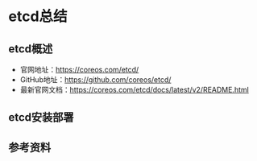 # etcd总结
## etcd概述
- 官网地址：https://coreos.com/etcd/
- GitHub地址：https://github.com/coreos/etcd/
- 最新官网文档：https://coreos.com/etcd/docs/latest/v2/README.html

## etcd安装部署
## 参考资料
